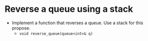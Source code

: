 # Reverse a queue using a stack

- Implement a function that reverses a queue. Use a stack for this propose.
  - `void reverse_queue(queue<int>& q)`